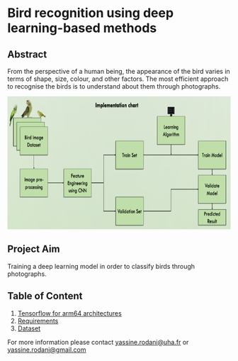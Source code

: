 # Bird recognition using deep learning-based methods

## Abstract
From the perspective of a human being, the appearance of the bird varies in terms of shape, size, colour, and other factors. The most efficient approach to recognise the birds is to understand about them through photographs.

<p align="center">
    <img src="https://github.com/yassine-rd/bird_species_classification/blob/master/images/implementation.png" width="600" height="300"  alt="Implementation chart"/>
</p>

## Project Aim
Training a deep learning model in order to classify birds through photographs.


## Table of Content

1) [Tensorflow for arm64 architectures](https://github.com/yassine-rd/bird_species_classification/blob/master/requirements/TENSORFLOW.md)
2) [Requirements](https://github.com/yassine-rd/bird_species_classification/blob/master/requirements/README.md)
3) [Dataset](https://github.com/yassine-rd/bird_species_classification/blob/master/dataset/README.md)

For more information please contact yassine.rodani@uha.fr or yassine.rodani@gmail.com
